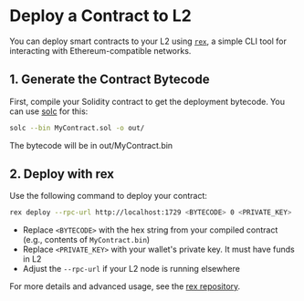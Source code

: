 # Deploy a Contract to L2

You can deploy smart contracts to your L2 using [`rex`](https://github.com/lambdaclass/rex), a simple CLI tool for interacting with Ethereum-compatible networks.

## 1. Generate the Contract Bytecode

First, compile your Solidity contract to get the deployment bytecode. You can use [solc](https://docs.soliditylang.org/en/latest/installing-solidity.html) for this:

```sh
solc --bin MyContract.sol -o out/
```

The bytecode will be in out/MyContract.bin

## 2. Deploy with rex

Use the following command to deploy your contract:

```sh
rex deploy --rpc-url http://localhost:1729 <BYTECODE> 0 <PRIVATE_KEY>
```

- Replace `<BYTECODE>` with the hex string from your compiled contract (e.g., contents of `MyContract.bin`)
- Replace `<PRIVATE_KEY>` with your wallet's private key. It must have funds in L2
- Adjust the `--rpc-url` if your L2 node is running elsewhere

For more details and advanced usage, see the [rex repository](https://github.com/lambdaclass/rex).
